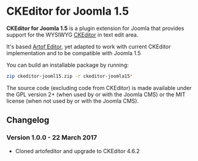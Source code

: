 # CKEditor for Joomla 1.5

**CKEditor for Joomla 1.5** is a plugin extension for Joomla that provides support for the WYSIWYG [CKEditor](http://ckeditor.com) in text edit area.

It's based [Artof Editor](https://github.com/eddieajau/artof-editor), yet adapted to work with current CKEditor implementation and to be compatible with Joomla 1.5

You can build an installable package by running:

```bash
zip ckeditor-jooml15.zip -r ckeditor-joomla15*
```

The source code (excluding code from CKEditor) is made available under the GPL version 2+ (when used by or with the Joomla CMS) or the MIT license (when not used by or with the Joomla CMS).

## Changelog

### Version 1.0.0 - 22 March 2017

* Cloned artofeditor and upgrade to CKEditor 4.6.2


